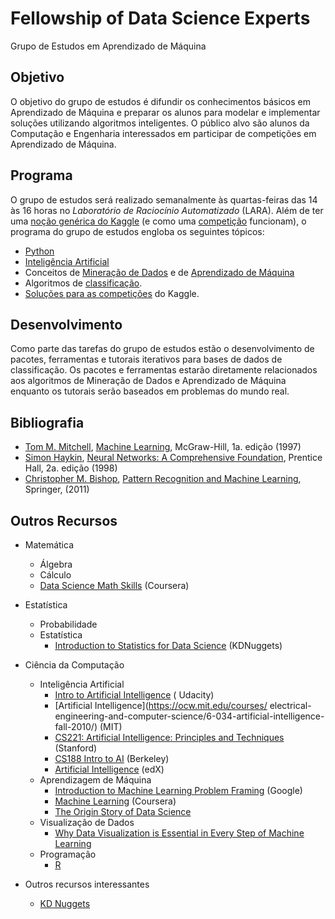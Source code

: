   # Fellowship of Data Science Experts

Grupo de Estudos em Aprendizado de Máquina

## Objetivo

O objetivo do grupo de estudos é difundir os conhecimentos básicos em Aprendizado de Máquina e preparar os alunos para modelar e implementar soluções utilizando algoritmos inteligentes. O público alvo são alunos da Computação e Engenharia interessados em participar de competições em Aprendizado de Máquina.

## Programa

O grupo de estudos será realizado semanalmente às quartas-feiras das 14 às 16 horas no _Laboratório de Raciocínio Automatizado_ (LARA). Além de ter uma [noção genérica do Kaggle](https://www.kaggle.com/learn/overview) (e como uma [competição](https://www.kaggle.com/docs/competitions) funcionam), o programa do grupo de estudos engloba os seguintes tópicos:

* [Python](python)
* [Inteligência Artificial](ai)
* Conceitos de [Mineração de Dados](dm) e de [Aprendizado de Máquina](ml)
* Algoritmos de [classificação](ml/class).
* [Soluções para as competições](competitions) do Kaggle.

## Desenvolvimento

Como parte das tarefas do grupo de estudos estão o desenvolvimento de pacotes, ferramentas e tutorais iterativos para bases de dados de classificação. Os pacotes e ferramentas estarão diretamente relacionados aos algoritmos de Mineração de Dados e Aprendizado de Máquina enquanto os tutorais serão baseados em problemas do mundo real.

## Bibliografia

* [Tom M. Mitchell](http://www.cs.cmu.edu/~tom/), [Machine Learning](http://profsite.um.ac.ir/~monsefi/machine-learning/pdf/Machine-Learning-Tom-Mitchell.pdf),  McGraw-Hill, 1a. edição (1997)
* [Simon Haykin](http://soma.mcmaster.ca/haykin.php), [Neural Networks: A Comprehensive Foundation](http://cdn.preterhuman.net/texts/science_and_technology/artificial_intelligence/Neural%20Networks%20-%20A%20Comprehensive%20Foundation%20-%20Simon%20Haykin.pdf), Prentice Hall, 2a. edição (1998)
* [Christopher M. Bishop](https://www.microsoft.com/en-us/research/people/cmbishop/), [Pattern Recognition and Machine Learning](http://users.isr.ist.utl.pt/~wurmd/Livros/school/Bishop%20-%20Pattern%20Recognition%20And%20Machine%20Learning%20-%20Springer%20%202006.pdf), Springer, (2011)

## Outros Recursos

* Matemática
  * Álgebra
  * Cálculo
  * [Data Science Math Skills](https://www.coursera.org/learn/datasciencemathskills) (Coursera)
* Estatística
  * Probabilidade
  * Estatística
    * [Introduction to Statistics for Data Science](https://www.kdnuggets.com/2018/12/introduction-statistics-data-science.html) (KDNuggets)
* Ciência da Computação
  * Inteligência Artificial
    * [Intro to Artificial Intelligence](https://www.udacity.com/course/intro-to-artificial-intelligence--cs271) (  Udacity)
    * [Artificial Intelligence](https://ocw.mit.edu/courses/  electrical-engineering-and-computer-science/6-034-artificial-intelligence-fall-2010/) (MIT)
    * [CS221: Artificial Intelligence: Principles and Techniques](https://stanford-cs22*github.io/) (Stanford)
    * [CS188 Intro to AI](http://ai.berkeley.edu/lecture_videos.html) (Berkeley)
    * [Artificial Intelligence](https://www.edx.org/course/artificial-intelligence-ai) (edX)
  * Aprendizagem de Máquina
    * [Introduction to Machine Learning Problem Framing](https://developers.google.com/machine-learning/problem-framing/  ) (Google)
    * [Machine Learning](https://www.coursera.org/learn/machine-learning#instructors) (Coursera)
    * [The Origin Story of Data Science](https://www.welcometothejungle.com/en/articles/story-origin-data-science)
  * Visualização de Dados
    * [Why Data Visualization is Essential in Every Step of Machine Learning](https://www.welcometothejungle.com/en/articles/btc-data-visualization-machine-learning)
  * Programação
    * [R](https://www.r-project.org/about.html)

* Outros recursos interessantes
  * [KD Nuggets](https://www.kdnuggets.com/)
